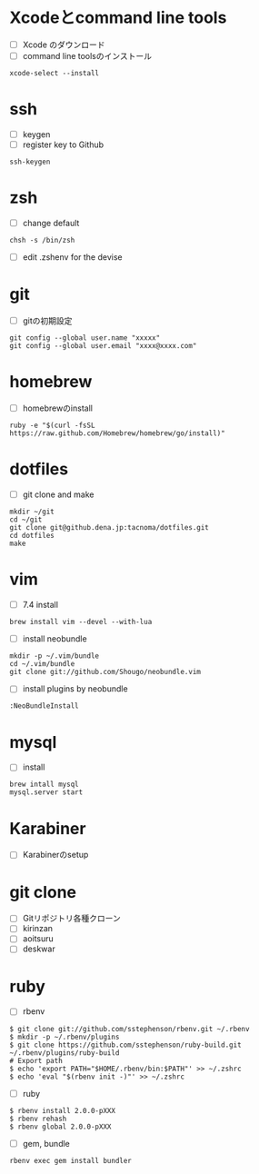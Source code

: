 # Xcodeとcommand line tools
- [ ] Xcode のダウンロード
- [ ] command line toolsのインストール

```shell
xcode-select --install
```
# ssh
- [ ] keygen
- [ ] register key to Github

```shell
ssh-keygen
```


# zsh
- [ ] change default

```
chsh -s /bin/zsh
```

- [ ] edit .zshenv for the devise

# git
- [ ] gitの初期設定

```
git config --global user.name "xxxxx"
git config --global user.email "xxxx@xxxx.com"
```

# homebrew
- [ ] homebrewのinstall

```
ruby -e "$(curl -fsSL https://raw.github.com/Homebrew/homebrew/go/install)"
```

# dotfiles
- [ ] git clone and make

```shell
mkdir ~/git
cd ~/git
git clone git@github.dena.jp:tacnoma/dotfiles.git
cd dotfiles
make
```

# vim
- [ ] 7.4 install

```
brew install vim --devel --with-lua
```

- [ ] install neobundle

```
mkdir -p ~/.vim/bundle
cd ~/.vim/bundle
git clone git://github.com/Shougo/neobundle.vim
```

- [ ] install plugins by neobundle

```
:NeoBundleInstall
``` 

# mysql

- [ ] install

```
brew intall mysql
mysql.server start
```

# Karabiner

- [ ] Karabinerのsetup

# git clone

- [ ] Gitリポジトリ各種クローン
- [ ] kirinzan
- [ ] aoitsuru
- [ ] deskwar

# ruby
- [ ] rbenv

```shell
$ git clone git://github.com/sstephenson/rbenv.git ~/.rbenv
$ mkdir -p ~/.rbenv/plugins
$ git clone https://github.com/sstephenson/ruby-build.git ~/.rbenv/plugins/ruby-build 
# Export path
$ echo 'export PATH="$HOME/.rbenv/bin:$PATH"' >> ~/.zshrc
$ echo 'eval "$(rbenv init -)"' >> ~/.zshrc
```

- [ ] ruby

```shell
$ rbenv install 2.0.0-pXXX
$ rbenv rehash
$ rbenv global 2.0.0-pXXX
```


- [ ] gem, bundle 

```
rbenv exec gem install bundler
```

